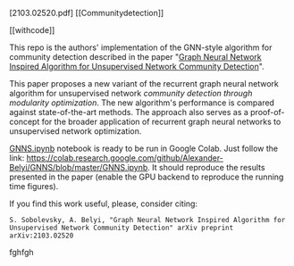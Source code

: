 [2103.02520.pdf]
[[Communitydetection]]

[[withcode]]

This repo is the authors' implementation of the GNN-style algorithm for community detection described in the paper 
"[Graph Neural Network Inspired Algorithm for Unsupervised Network Community Detection](https://arxiv.org/abs/2103.02520)".

This paper proposes a new variant of the recurrent graph neural network algorithm for unsupervised network _community detection through modularity optimization_. The new algorithm's performance is compared against state-of-the-art methods. The approach also serves as a proof-of-concept for the broader application of recurrent graph neural networks to unsupervised network optimization.

[GNNS.ipynb](https://github.com/Alexander-Belyi/GNNS/blob/master/GNNS.ipynb) notebook is ready to be run in Google Colab. Just follow the link:
https://colab.research.google.com/github/Alexander-Belyi/GNNS/blob/master/GNNS.ipynb.
It should reproduce the results presented in the paper (enable the GPU backend to reproduce the running time figures).

If you find this work useful, please, consider citing:
``` 
S. Sobolevsky, A. Belyi, "Graph Neural Network Inspired Algorithm for Unsupervised Network Community Detection" arXiv preprint arXiv:2103.02520
``` 


fghfgh


